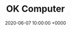 ---
layout: none
title:  "OK Computer"
artist: "Radiohead"
art: "radiohead-okcomputer.jpg"
spotify_url: https://open.spotify.com/album/6dVIqQ8qmQ5GBnJ9shOYGE
date:   2020-06-07 10:00:00 +0000
categories: album
tags: [guitar, school, 90s]
---